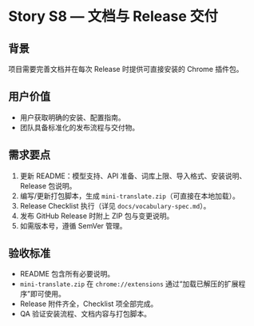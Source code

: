 # Story S8 — 文档与 Release 交付

## 背景
项目需要完善文档并在每次 Release 时提供可直接安装的 Chrome 插件包。

## 用户价值
- 用户获取明确的安装、配置指南。
- 团队具备标准化的发布流程与交付物。

## 需求要点
1. 更新 README：模型支持、API 准备、词库上限、导入格式、安装说明、Release 包说明。
2. 编写/更新打包脚本，生成 `mini-translate.zip`（可直接在本地加载）。
3. Release Checklist 执行（详见 `docs/vocabulary-spec.md`）。
4. 发布 GitHub Release 时附上 ZIP 包与变更说明。
5. 如需版本号，遵循 SemVer 管理。

## 验收标准
- README 包含所有必要说明。
- `mini-translate.zip` 在 `chrome://extensions` 通过“加载已解压的扩展程序”即可使用。
- Release 附件齐全，Checklist 项全部完成。
- QA 验证安装流程、文档内容与打包脚本。

